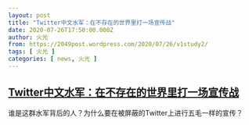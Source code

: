 ```yaml
---
layout: post
title: "Twitter中文水军：在不存在的世界里打一场宣传战"
date: 2020-07-26T17:50:00.000Z
author: 火光
from: https://2049post.wordpress.com/2020/07/26/v1study2/
tags: [ 火光 ]
categories: [ news, 火光 ]
---
```

<!--1595785800000-->
[Twitter中文水军：在不存在的世界里打一场宣传战](https://2049post.wordpress.com/2020/07/26/v1study2/)
------

<div>
谁是这群水军背后的人？为什么要在被屏蔽的Twitter上进行五毛一样的宣传？
</div>
